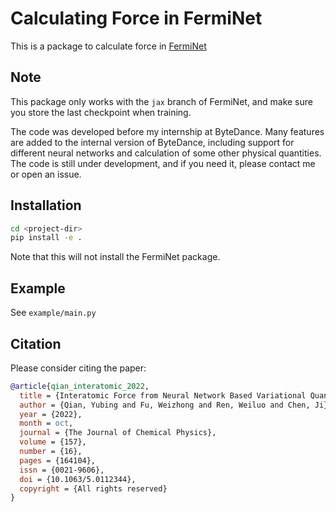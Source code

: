 # Calculating Force in FermiNet

This is a package to calculate force in [FermiNet](https://github.com/deepmind/ferminet)

## Note

This package only works with the `jax` branch of FermiNet, and make sure you store the last checkpoint when training.

The code was developed before my internship at ByteDance. Many features are added to the internal version of ByteDance, including support for different neural networks and calculation of some other physical quantities. The code is still under development, and if you need it, please contact me or open an issue.

## Installation

```sh
cd <project-dir>
pip install -e .
```

Note that this will not install the FermiNet package.

## Example

See `example/main.py`

## Citation

Please consider citing the paper:

```bibtex
@article{qian_interatomic_2022,
  title = {Interatomic Force from Neural Network Based Variational Quantum {{Monte Carlo}}},
  author = {Qian, Yubing and Fu, Weizhong and Ren, Weiluo and Chen, Ji},
  year = {2022},
  month = oct,
  journal = {The Journal of Chemical Physics},
  volume = {157},
  number = {16},
  pages = {164104},
  issn = {0021-9606},
  doi = {10.1063/5.0112344},
  copyright = {All rights reserved}
}
```
